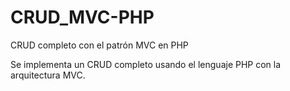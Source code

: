 # CRUD_MVC-PHP
CRUD completo con el patrón MVC en PHP

Se implementa un CRUD completo usando el lenguaje PHP con la arquitectura MVC.
